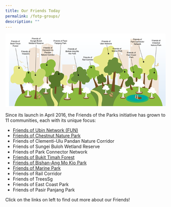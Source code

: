 ```yaml
---
title: Our Friends Today
permalink: /fotp-groups/
description: ""
---
```

![Alt text for image on Isomer site](/images/Friends%20of%20the%20Parks%20forest%202.png)

Since its launch in April 2016, the Friends of the Parks initiative has grown to 11 communities, each with its unique focus:

* [Friends of Ubin Network (FUN)](http://www.nparks.gov.sg/pulau-ubin/friends-of-ubin)
* [Friends of Chestnut Nature Park](http://www.facebook.com/friendsofchestnut)
* Friends of Clementi-Ulu Pandan Nature Corridor
* Friends of Sungei Buloh Wetland Reserve
* Friends of Park Connector Network
* [Friends of Bukit Timah Forest](http://www.facebook.com/groups/356074428137285)
* [Friends of Bishan-Ang Mo Kio Park](https://www.facebook.com/groups/190636865014950)
* [Friends of Marine Park](https://www.facebook.com/groups/sistersislandsmarinepark/)
* Friends of Rail Corridor
* Friends of TreesSg
* Friends of East Coast Park
* Friends of Pasir Panjang Park

Click on the links on left to find out more about our Friends!